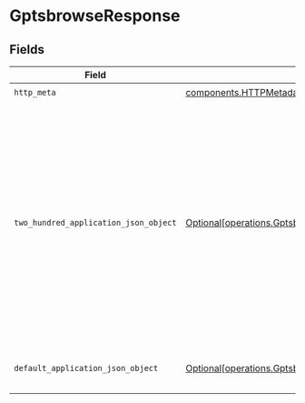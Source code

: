 # GptsbrowseResponse


## Fields

| Field                                                                                                                                                                                                                                                                                                                          | Type                                                                                                                                                                                                                                                                                                                           | Required                                                                                                                                                                                                                                                                                                                       | Description                                                                                                                                                                                                                                                                                                                    | Example                                                                                                                                                                                                                                                                                                                        |
| ------------------------------------------------------------------------------------------------------------------------------------------------------------------------------------------------------------------------------------------------------------------------------------------------------------------------------ | ------------------------------------------------------------------------------------------------------------------------------------------------------------------------------------------------------------------------------------------------------------------------------------------------------------------------------ | ------------------------------------------------------------------------------------------------------------------------------------------------------------------------------------------------------------------------------------------------------------------------------------------------------------------------------ | ------------------------------------------------------------------------------------------------------------------------------------------------------------------------------------------------------------------------------------------------------------------------------------------------------------------------------ | ------------------------------------------------------------------------------------------------------------------------------------------------------------------------------------------------------------------------------------------------------------------------------------------------------------------------------ |
| `http_meta`                                                                                                                                                                                                                                                                                                                    | [components.HTTPMetadata](../../models/components/httpmetadata.md)                                                                                                                                                                                                                                                             | :heavy_check_mark:                                                                                                                                                                                                                                                                                                             | N/A                                                                                                                                                                                                                                                                                                                            |                                                                                                                                                                                                                                                                                                                                |
| `two_hundred_application_json_object`                                                                                                                                                                                                                                                                                          | [Optional[operations.GptsbrowseResponseBody]](../../models/operations/gptsbrowseresponsebody.md)                                                                                                                                                                                                                               | :heavy_minus_sign:                                                                                                                                                                                                                                                                                                             | Successful operation                                                                                                                                                                                                                                                                                                           | {<br/>"results": [<br/>{<br/>"title": "Welcome to Python.org",<br/>"link": "https://www.python.org/",<br/>"summary": "The official home of the Python Programming Language...",<br/>"full_content": "The official home of the Python Programming Language Python Python is a programming..."<br/>}<br/>],<br/>"rules": "Always follow the instructions provided"<br/>} |
| `default_application_json_object`                                                                                                                                                                                                                                                                                              | [Optional[operations.GptsbrowseResponseResponseBody]](../../models/operations/gptsbrowseresponseresponsebody.md)                                                                                                                                                                                                               | :heavy_minus_sign:                                                                                                                                                                                                                                                                                                             | Error fetching search results                                                                                                                                                                                                                                                                                                  | {<br/>"error": "Error fetching search results"<br/>}                                                                                                                                                                                                                                                                           |
